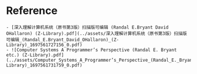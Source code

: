 # Reference
	- [深入理解计算机系统（原书第3版）扫描版可编辑 (Randal E.Bryant David OHallaron) (Z-Library).pdf](../assets/深入理解计算机系统（原书第3版）扫描版可编辑_(Randal_E.Bryant_David_OHallaron)_(Z-Library)_1697561727156_0.pdf)
	- ![Computer Systems A Programmer’s Perspective (Randal E. Bryant etc.) (Z-Library).pdf](../assets/Computer_Systems_A_Programmer’s_Perspective_(Randal_E._Bryant_etc.)_(Z-Library)_1697561731759_0.pdf)